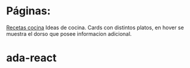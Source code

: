 # Páginas:
[Recetas cocina](https://chiararv.github.io/ada-react/index.html)
Ideas de cocina. Cards con distintos platos, en hover se muestra el dorso que posee informacion adicional. 

# ada-react


